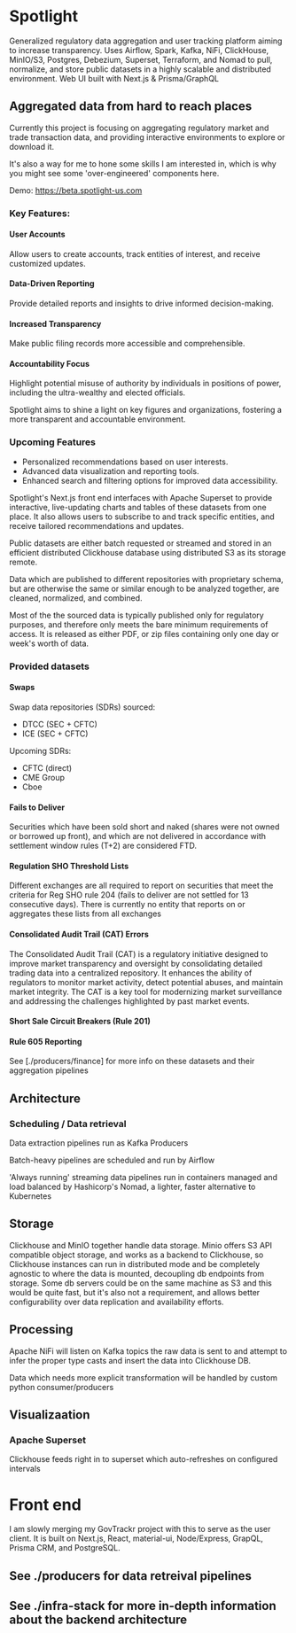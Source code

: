 # Spotlight 

Generalized regulatory data aggregation and user tracking platform aiming to increase transparency. Uses Airflow, Spark, Kafka, NiFi, ClickHouse, MinIO/S3, Postgres, Debezium, Superset, Terraform, and Nomad to pull, normalize, and store public datasets in a highly scalable and distributed environment. Web UI built with Next.js & Prisma/GraphQL


## Aggregated data from hard to reach places

Currently this project is focusing on aggregating regulatory market and trade transaction data, and providing interactive environments to explore or download it.

It's also a way for me to hone some skills I am interested in, which is why you might see some 'over-engineered' components here. 

Demo: https://beta.spotlight-us.com

### Key Features:

#### User Accounts
Allow users to create accounts, track entities of interest, and receive customized updates.

#### Data-Driven Reporting
Provide detailed reports and insights to drive informed decision-making.

#### Increased Transparency
Make public filing records more accessible and comprehensible.

#### Accountability Focus
Highlight potential misuse of authority by individuals in positions of power, including the ultra-wealthy and elected officials.

Spotlight aims to shine a light on key figures and organizations, fostering a more transparent and accountable environment.

### Upcoming Features

- Personalized recommendations based on user interests.
- Advanced data visualization and reporting tools.
- Enhanced search and filtering options for improved data accessibility.


Spotlight's Next.js front end interfaces with Apache Superset to provide interactive, live-updating charts and tables of these datasets from one place. It also allows users to subscribe to and track specific entities, and receive tailored recommendations and updates.

Public datasets are either batch requested or streamed and stored in an efficient distributed Clickhouse database using distributed S3 as its storage remote. 

Data which are published to different repositories with proprietary schema, but are otherwise the same or similar enough to be analyzed together, are cleaned, normalized, and combined. 

Most of the the sourced data is typically published only for regulatory purposes, and therefore only meets the bare minimum requirements of access. It is released as either PDF, or zip files containing only one day or week's worth of data. 


### Provided datasets 
#### Swaps
Swap data repositories (SDRs) sourced: 
- DTCC (SEC + CFTC)
- ICE (SEC + CFTC) 

Upcoming SDRs:
- CFTC (direct)
- CME Group
- Cboe

#### Fails to Deliver
Securities which have been sold short and naked (shares were not owned or borrowed up front), and which are not delivered in accordance with settlement window rules (T+2) are considered FTD.

#### Regulation SHO Threshold Lists
Different exchanges are all required to report on securities that meet the criteria for Reg SHO rule 204 (fails to deliver are not settled for 13 consecutive days). There is currently no entity that reports on or aggregates these lists from all exchanges

#### Consolidated Audit Trail (CAT) Errors
The Consolidated Audit Trail (CAT) is a regulatory initiative designed to improve market transparency and oversight by consolidating detailed trading data into a centralized repository. It enhances the ability of regulators to monitor market activity, detect potential abuses, and maintain market integrity. The CAT is a key tool for modernizing market surveillance and addressing the challenges highlighted by past market events.


#### Short Sale Circuit Breakers (Rule 201)


#### Rule 605 Reporting


See [./producers/finance] for more info on these datasets and their aggregation pipelines



## Architecture

### Scheduling / Data retrieval
Data extraction pipelines run as Kafka Producers

Batch-heavy pipelines are scheduled and run by Airflow

'Always running' streaming data pipelines run in containers managed and load balanced by Hashicorp's Nomad, a lighter, faster alternative to Kubernetes

## Storage
Clickhouse and MinIO together handle data storage. Minio offers S3 API compatible object storage, and works as a backend to Clickhouse, so Clickhouse instances can run in distributed mode and be completely agnostic to where the data is mounted, decoupling db endpoints from storage. Some db servers could be on the same machine as S3 and this would be quite fast, but it's also not a requirement, and allows better configurability over data replication and availability efforts. 

## Processing
Apache NiFi will listen on Kafka topics the raw data is sent to and attempt to infer the proper type casts and insert the data into Clickhouse DB.

Data which needs more explicit transformation will be handled by custom python consumer/producers


## Visualizaation
### Apache Superset
Clickhouse feeds right in to superset which auto-refreshes on configured intervals


# Front end

I am slowly merging my GovTrackr project with this to serve as the user client. It is built on Next.js, React, material-ui, Node/Express, GrapQL, Prisma CRM, and PostgreSQL. 

## See ./producers for data retreival pipelines

## See ./infra-stack for more in-depth information about the backend architecture
